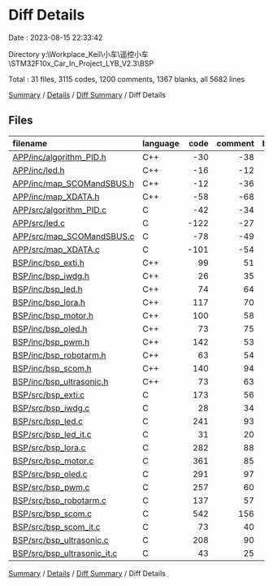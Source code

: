 # Diff Details

Date : 2023-08-15 22:33:42

Directory y:\\Workplace_Keil\\小车\\遥控小车\\STM32F10x_Car_In_Project_LYB_V2.3\\BSP

Total : 31 files,  3115 codes, 1200 comments, 1367 blanks, all 5682 lines

[Summary](results.md) / [Details](details.md) / [Diff Summary](diff.md) / Diff Details

## Files
| filename | language | code | comment | blank | total |
| :--- | :--- | ---: | ---: | ---: | ---: |
| [APP/inc/algorithm_PID.h](/APP/inc/algorithm_PID.h) | C++ | -30 | -38 | -45 | -113 |
| [APP/inc/led.h](/APP/inc/led.h) | C++ | -16 | -12 | -12 | -40 |
| [APP/inc/map_SCOMandSBUS.h](/APP/inc/map_SCOMandSBUS.h) | C++ | -12 | -36 | -29 | -77 |
| [APP/inc/map_XDATA.h](/APP/inc/map_XDATA.h) | C++ | -58 | -68 | -63 | -189 |
| [APP/src/algorithm_PID.c](/APP/src/algorithm_PID.c) | C | -42 | -34 | -38 | -114 |
| [APP/src/led.c](/APP/src/led.c) | C | -122 | -27 | -35 | -184 |
| [APP/src/map_SCOMandSBUS.c](/APP/src/map_SCOMandSBUS.c) | C | -78 | -49 | -38 | -165 |
| [APP/src/map_XDATA.c](/APP/src/map_XDATA.c) | C | -101 | -54 | -62 | -217 |
| [BSP/inc/bsp_exti.h](/BSP/inc/bsp_exti.h) | C++ | 99 | 51 | 70 | 220 |
| [BSP/inc/bsp_iwdg.h](/BSP/inc/bsp_iwdg.h) | C++ | 26 | 35 | 34 | 95 |
| [BSP/inc/bsp_led.h](/BSP/inc/bsp_led.h) | C++ | 74 | 64 | 55 | 193 |
| [BSP/inc/bsp_lora.h](/BSP/inc/bsp_lora.h) | C++ | 117 | 70 | 66 | 253 |
| [BSP/inc/bsp_motor.h](/BSP/inc/bsp_motor.h) | C++ | 100 | 58 | 70 | 228 |
| [BSP/inc/bsp_oled.h](/BSP/inc/bsp_oled.h) | C++ | 73 | 75 | 57 | 205 |
| [BSP/inc/bsp_pwm.h](/BSP/inc/bsp_pwm.h) | C++ | 142 | 53 | 73 | 268 |
| [BSP/inc/bsp_robotarm.h](/BSP/inc/bsp_robotarm.h) | C++ | 63 | 54 | 43 | 160 |
| [BSP/inc/bsp_scom.h](/BSP/inc/bsp_scom.h) | C++ | 140 | 94 | 75 | 309 |
| [BSP/inc/bsp_ultrasonic.h](/BSP/inc/bsp_ultrasonic.h) | C++ | 73 | 63 | 73 | 209 |
| [BSP/src/bsp_exti.c](/BSP/src/bsp_exti.c) | C | 173 | 56 | 73 | 302 |
| [BSP/src/bsp_iwdg.c](/BSP/src/bsp_iwdg.c) | C | 28 | 34 | 39 | 101 |
| [BSP/src/bsp_led.c](/BSP/src/bsp_led.c) | C | 241 | 93 | 104 | 438 |
| [BSP/src/bsp_led_it.c](/BSP/src/bsp_led_it.c) | C | 31 | 20 | 15 | 66 |
| [BSP/src/bsp_lora.c](/BSP/src/bsp_lora.c) | C | 282 | 88 | 103 | 473 |
| [BSP/src/bsp_motor.c](/BSP/src/bsp_motor.c) | C | 361 | 85 | 136 | 582 |
| [BSP/src/bsp_oled.c](/BSP/src/bsp_oled.c) | C | 291 | 97 | 111 | 499 |
| [BSP/src/bsp_pwm.c](/BSP/src/bsp_pwm.c) | C | 257 | 60 | 66 | 383 |
| [BSP/src/bsp_robotarm.c](/BSP/src/bsp_robotarm.c) | C | 137 | 57 | 71 | 265 |
| [BSP/src/bsp_scom.c](/BSP/src/bsp_scom.c) | C | 542 | 156 | 181 | 879 |
| [BSP/src/bsp_scom_it.c](/BSP/src/bsp_scom_it.c) | C | 73 | 40 | 44 | 157 |
| [BSP/src/bsp_ultrasonic.c](/BSP/src/bsp_ultrasonic.c) | C | 208 | 90 | 110 | 408 |
| [BSP/src/bsp_ultrasonic_it.c](/BSP/src/bsp_ultrasonic_it.c) | C | 43 | 25 | 20 | 88 |

[Summary](results.md) / [Details](details.md) / [Diff Summary](diff.md) / Diff Details
